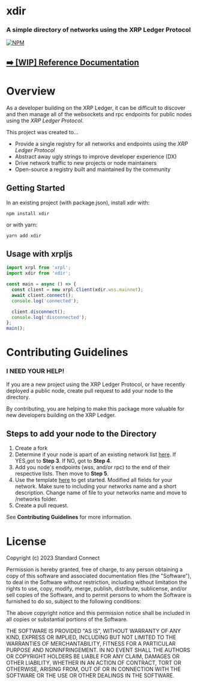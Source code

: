 # xdir

### A simple directory of networks using the XRP Ledger Protocol

[![NPM](https://nodei.co/npm/xdir.png)](https://www.npmjs.com/package/xdir)

## [➡️ [WIP] Reference Documentation](https://standardconnect.github.io/xdir/)

# Overview

As a developer building on the XRP Ledger, it can be difficult to discover and then manage all of the websockets and rpc endpoints for public nodes using the _XRP Ledger Protocol_.

This project was created to...

- Provide a single registry for all networks and endpoints using the _XRP Ledger Protocol_
- Abstract away ugly strings to improve developer experience (DX)
- Drive network traffic to new projects or node maintainers
- Open-source a registry built and maintained by the community

## Getting Started

In an existing project (with package.json), install xdir with:

```
npm install xdir
```

or with yarn:

```
yarn add xdir
```

## Usage with xrpljs

```ts
import xrpl from 'xrpl';
import xdir from 'xdir';

const main = async () => {
  const client = new xrpl.Client(xdir.wss.mainnet);
  await client.connect();
  console.log('connected');

  client.disconnect();
  console.log('disconnected');
};
main();
```

# Contributing Guidelines

### I NEED YOUR HELP!

If you are a new project using the XRP Ledger Protocol, or have recently deployed a public node, create pull request to add your node to the directory.

By contributing, you are helping to make this package more valuable for new developers building on the XRP Ledger.

## Steps to add your node to the Directory

1. Create a fork
2. Determine if your node is apart of an existing network list [here](https://github.com/standardconnect/xdir/tree/main/networks). If YES,got to **Step 3**. If NO, got to **Step 4**.
3. Add you node's endpoints (wss, and/or rpc) to the end of their respective lists. Then move to **Step 5**.
4. Use the template [here](https://github.com/standardconnect/xdir/blob/main/sample.json) to get started. Modified all fields for your network. Make sure to including your networks name and a short description. Change name of file to your networks name and move to /networks folder.
5. Create a pull request.

See **Contributing Guidelines** for more information.

# License

Copyright (c) 2023 Standard Connect

Permission is hereby granted, free of charge, to any person obtaining a copy
of this software and associated documentation files (the "Software"), to deal
in the Software without restriction, including without limitation the rights
to use, copy, modify, merge, publish, distribute, sublicense, and/or sell
copies of the Software, and to permit persons to whom the Software is
furnished to do so, subject to the following conditions:

The above copyright notice and this permission notice shall be included in all
copies or substantial portions of the Software.

THE SOFTWARE IS PROVIDED "AS IS", WITHOUT WARRANTY OF ANY KIND, EXPRESS OR
IMPLIED, INCLUDING BUT NOT LIMITED TO THE WARRANTIES OF MERCHANTABILITY,
FITNESS FOR A PARTICULAR PURPOSE AND NONINFRINGEMENT. IN NO EVENT SHALL THE
AUTHORS OR COPYRIGHT HOLDERS BE LIABLE FOR ANY CLAIM, DAMAGES OR OTHER
LIABILITY, WHETHER IN AN ACTION OF CONTRACT, TORT OR OTHERWISE, ARISING FROM,
OUT OF OR IN CONNECTION WITH THE SOFTWARE OR THE USE OR OTHER DEALINGS IN THE
SOFTWARE.
